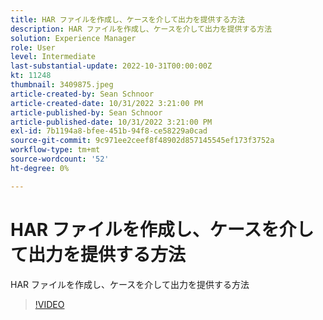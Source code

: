 ```yaml
---
title: HAR ファイルを作成し、ケースを介して出力を提供する方法
description: HAR ファイルを作成し、ケースを介して出力を提供する方法
solution: Experience Manager
role: User
level: Intermediate
last-substantial-update: 2022-10-31T00:00:00Z
kt: 11248
thumbnail: 3409875.jpeg
article-created-by: Sean Schnoor
article-created-date: 10/31/2022 3:21:00 PM
article-published-by: Sean Schnoor
article-published-date: 10/31/2022 3:21:00 PM
exl-id: 7b1194a8-bfee-451b-94f8-ce58229a0cad
source-git-commit: 9c971ee2ceef8f48902d857145545ef173f3752a
workflow-type: tm+mt
source-wordcount: '52'
ht-degree: 0%

---
```


# HAR ファイルを作成し、ケースを介して出力を提供する方法

HAR ファイルを作成し、ケースを介して出力を提供する方法

>[!VIDEO](https://video.tv.adobe.com/v/3409875/?quality=12&learn=on)
